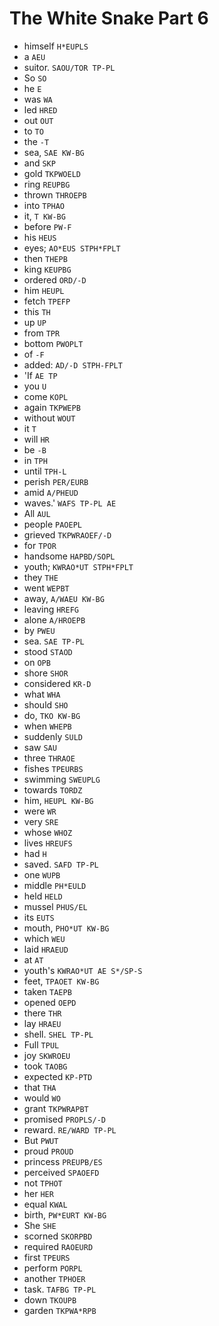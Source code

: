 # The White Snake Part 6

* himself `H*EUPLS`
* a `AEU`
* suitor. `SAOU/TOR TP-PL`
* So `SO`
* he `E`
* was `WA`
* led `HRED`
* out `OUT`
* to `TO`
* the `-T`
* sea, `SAE KW-BG`
* and `SKP`
* gold `TKPWOELD`
* ring `REUPBG`
* thrown `THROEPB`
* into `TPHAO`
* it, `T KW-BG`
* before `PW-F`
* his `HEUS`
* eyes; `AO*EUS STPH*FPLT`
* then `THEPB`
* king `KEUPBG`
* ordered `ORD/-D`
* him `HEUPL`
* fetch `TPEFP`
* this `TH`
* up `UP`
* from `TPR`
* bottom `PWOPLT`
* of `-F`
* added: `AD/-D STPH-FPLT`
* 'If `AE TP`
* you `U`
* come `KOPL`
* again `TKPWEPB`
* without `WOUT`
* it `T`
* will `HR`
* be `-B`
* in `TPH`
* until `TPH-L`
* perish `PER/EURB`
* amid `A/PHEUD`
* waves.' `WAFS TP-PL AE`
* All `AUL`
* people `PAOEPL`
* grieved `TKPWRAOEF/-D`
* for `TPOR`
* handsome `HAPBD/SOPL`
* youth; `KWRAO*UT STPH*FPLT`
* they `THE`
* went `WEPBT`
* away, `A/WAEU KW-BG`
* leaving `HREFG`
* alone `A/HROEPB`
* by `PWEU`
* sea. `SAE TP-PL`
* stood `STAOD`
* on `OPB`
* shore `SHOR`
* considered `KR-D`
* what `WHA`
* should `SHO`
* do, `TKO KW-BG`
* when `WHEPB`
* suddenly `SULD`
* saw `SAU`
* three `THRAOE`
* fishes `TPEURBS`
* swimming `SWEUPLG`
* towards `TORDZ`
* him, `HEUPL KW-BG`
* were `WR`
* very `SRE`
* whose `WHOZ`
* lives `HREUFS`
* had `H`
* saved. `SAFD TP-PL`
* one `WUPB`
* middle `PH*EULD`
* held `HELD`
* mussel `PHUS/EL`
* its `EUTS`
* mouth, `PHO*UT KW-BG`
* which `WEU`
* laid `HRAEUD`
* at `AT`
* youth's `KWRAO*UT AE S*/SP-S`
* feet, `TPAOET KW-BG`
* taken `TAEPB`
* opened `OEPD`
* there `THR`
* lay `HRAEU`
* shell. `SHEL TP-PL`
* Full `TPUL`
* joy `SKWROEU`
* took `TAOBG`
* expected `KP-PTD`
* that `THA`
* would `WO`
* grant `TKPWRAPBT`
* promised `PROPLS/-D`
* reward. `RE/WARD TP-PL`
* But `PWUT`
* proud `PROUD`
* princess `PREUPB/ES`
* perceived `SPAOEFD`
* not `TPHOT`
* her `HER`
* equal `KWAL`
* birth, `PW*EURT KW-BG`
* She `SHE`
* scorned `SKORPBD`
* required `RAOEURD`
* first `TPEURS`
* perform `PORPL`
* another `TPHOER`
* task. `TAFBG TP-PL`
* down `TKOUPB`
* garden `TKPWA*RPB`
